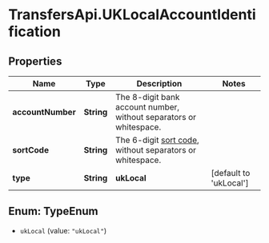 # TransfersApi.UKLocalAccountIdentification

## Properties

Name | Type | Description | Notes
------------ | ------------- | ------------- | -------------
**accountNumber** | **String** | The 8-digit bank account number, without separators or whitespace. | 
**sortCode** | **String** | The 6-digit [sort code](https://en.wikipedia.org/wiki/Sort_code), without separators or whitespace. | 
**type** | **String** | **ukLocal** | [default to &#39;ukLocal&#39;]



## Enum: TypeEnum


* `ukLocal` (value: `"ukLocal"`)





